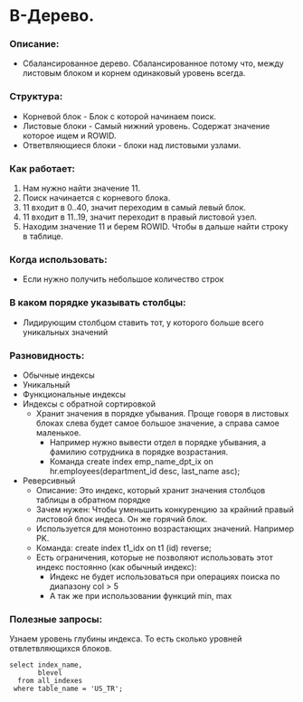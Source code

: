 # B-Дерево.

### Описание: 
  - Сбалансированное дерево. Сбалансированное потому что, между листовым блоком и корнем одинаковый уровень всегда. 

### Структура: 
  - Корневой блок - Блок с которой начинаем поиск. 
  - Листовые блоки - Самый нижний уровень. Содержат значение которое ищем и ROWID.
  - Ответвляющиеся блоки - блоки над листовыми узлами.
  
### Как работает: 
  1. Нам нужно найти значение 11.
  2. Поиск начинается с корневого блока.
  3. 11 входит в 0..40, значит переходим в самый левый блок.
  4. 11 входит в 11..19, значит переходит в правый листовой узел.
  5. Находим значение 11 и берем ROWID. Чтобы в дальше найти строку в таблице.

### Когда использовать:
  - Если нужно получить небольшое количество строк
  
### В каком порядке указывать столбцы: 
  - Лидирующим столбцом ставить тот, у которого больше всего уникальных значений

### Разновидность: 
  - Обычные индексы
  - Уникальный
  - Функциональные индексы
  - Индексы с обратной сортировкой
    - Хранит значения в порядке убывания. Проще говоря в листовых блоках слева будет самое большое значение, а справа самое маленькое.
	  - Например нужно вывести отдел в порядке убывания, а фамилию сотрудника в порядке возрастания.
	  - Команда create index emp_name_dpt_ix on hr.employees(department_id desc, last_name asc);
  - Реверсивный
    - Описание: Это индекс, который хранит значения столбцов таблицы в обратном порядке
    - Зачем нужен: Чтобы уменьшить конкуренцию за крайний правый листовой блок индеса. Он же горячий блок.
    - Используется для монотонно возрастающих значений. Например PK.
    - Команда: create index t1_idx on t1 (id) reverse;
    - Есть ограничения, которые не позволяют использовать этот индекс постоянно (как обычный индекс): 
      - Индекс не будет использоваться при операциях поиска по диапазону col > 5
      - А так же при использовании функций min, max


### Полезные запросы:

Узнаем уровень глубины индекса. То есть сколько уровней отвлетвляющихся блоков.
````
select index_name, 
       blevel 
  from all_indexes 
 where table_name = 'US_TR';
````